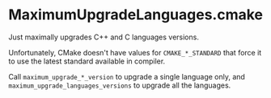 MaximumUpgradeLanguages.cmake
=============================


Just maximally upgrades C++ and C languages versions.

Unfortunately, CMake doesn't have values for `CMAKE_*_STANDARD` that force it to use the latest standard available in compiler.

Call `maximum_upgrade_*_version` to upgrade a single language only, and `maximum_upgrade_languages_versions` to upgrade all the languages.

